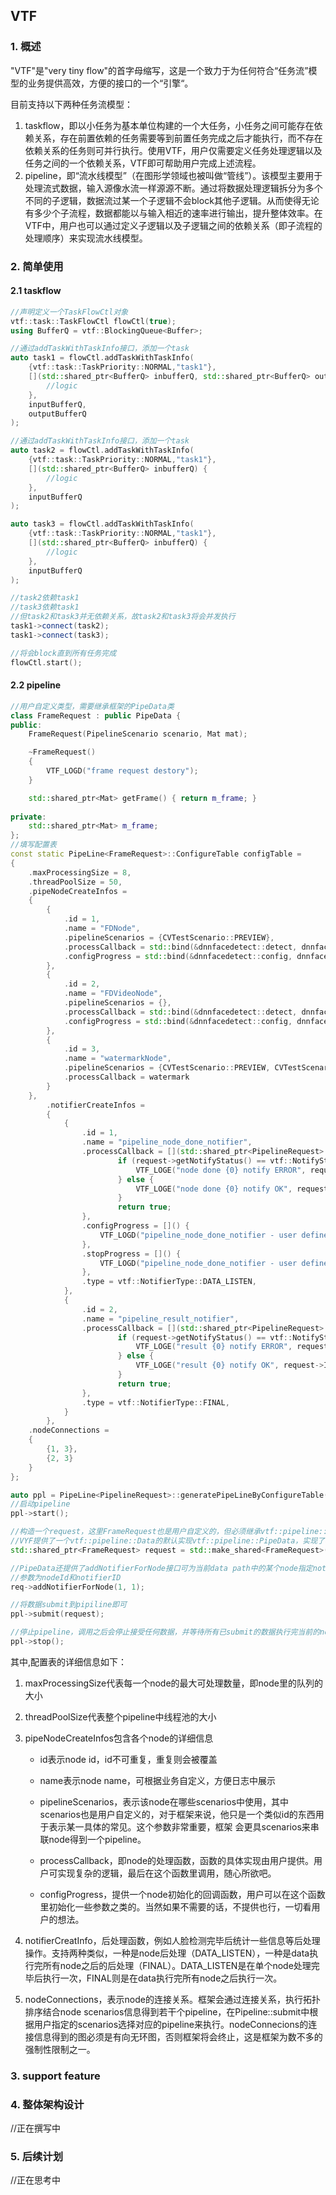 ## VTF

### 1. 概述

"VTF"是"very tiny flow"的首字母缩写，这是一个致力于为任何符合“任务流”模型的业务提供高效，方便的接口的一个“引擎“。

目前支持以下两种任务流模型：

1. taskflow，即以小任务为基本单位构建的一个大任务，小任务之间可能存在依赖关系，存在前置依赖的任务需要等到前置任务完成之后才能执行，而不存在依赖关系的任务则可并行执行。使用VTF，用户仅需要定义任务处理逻辑以及任务之间的一个依赖关系，VTF即可帮助用户完成上述流程。
2. pipeline，即“流水线模型”（在图形学领域也被叫做“管线”）。该模型主要用于处理流式数据，输入源像水流一样源源不断。通过将数据处理逻辑拆分为多个不同的子逻辑，数据流过某一个子逻辑不会block其他子逻辑。从而使得无论有多少个子流程，数据都能以与输入相近的速率进行输出，提升整体效率。在VTF中，用户也可以通过定义子逻辑以及子逻辑之间的依赖关系（即子流程的处理顺序）来实现流水线模型。

### 2. 简单使用

#### 2.1 taskflow

```c++
//声明定义一个TaskFlowCtl对象
vtf::task::TaskFlowCtl flowCtl(true);
using BufferQ = vtf::BlockingQueue<Buffer>;

//通过addTaskWithTaskInfo接口，添加一个task
auto task1 = flowCtl.addTaskWithTaskInfo(
    {vtf::task::TaskPriority::NORMAL,"task1"}, 
    [](std::shared_ptr<BufferQ> inbufferQ, std::shared_ptr<BufferQ> outBufferQ) {
		//logic
    },
    inputBufferQ,
    outputBufferQ
);

//通过addTaskWithTaskInfo接口，添加一个task
auto task2 = flowCtl.addTaskWithTaskInfo(
    {vtf::task::TaskPriority::NORMAL,"task1"}, 
    [](std::shared_ptr<BufferQ> inbufferQ) {
		//logic
    },
    inputBufferQ
);

auto task3 = flowCtl.addTaskWithTaskInfo(
    {vtf::task::TaskPriority::NORMAL,"task1"}, 
    [](std::shared_ptr<BufferQ> inbufferQ) {
		//logic
    },
    inputBufferQ
);

//task2依赖task1
//task3依赖task1
//但task2和task3并无依赖关系，故task2和task3将会并发执行
task1->connect(task2);
task1->connect(task3);

//将会block直到所有任务完成
flowCtl.start();
```

#### 2.2 pipeline

```c++
//用户自定义类型，需要继承框架的PipeData类
class FrameRequest : public PipeData {
public:
	FrameRequest(PipelineScenario scenario, Mat mat);

	~FrameRequest()
	{
		VTF_LOGD("frame request destory");
	}

	std::shared_ptr<Mat> getFrame() { return m_frame; }
	
private:
	std::shared_ptr<Mat> m_frame;
};
//填写配置表
const static PipeLine<FrameRequest>::ConfigureTable configTable = 
{
    .maxProcessingSize = 8,
    .threadPoolSize = 50,
    .pipeNodeCreateInfos = 
    {
        {
            .id = 1,
            .name = "FDNode",
            .pipelineScenarios = {CVTestScenario::PREVIEW},
            .processCallback = std::bind(&dnnfacedetect::detect, dnnfacedetect::getInstance(), std::placeholders::_1),
            .configProgress = std::bind(&dnnfacedetect::config, dnnfacedetect::getInstance())
        },
        {
            .id = 2,
            .name = "FDVideoNode",
            .pipelineScenarios = {},
            .processCallback = std::bind(&dnnfacedetect::detect, dnnfacedetect::getInstance(), std::placeholders::_1),
            .configProgress = std::bind(&dnnfacedetect::config, dnnfacedetect::getInstance())
        },
        {
            .id = 3,
            .name = "watermarkNode",
            .pipelineScenarios = {CVTestScenario::PREVIEW, CVTestScenario::VIDEO},
            .processCallback = watermark
        }
    },
        .notifierCreateInfos = 
        {
            {
                .id = 1,
                .name = "pipeline_node_done_notifier",
                .processCallback = [](std::shared_ptr<PipelineRequest> request) {
                        if (request->getNotifyStatus() == vtf::NotifyStatus::ERROR) {
                            VTF_LOGE("node done {0} notify ERROR", request->ID());
                        } else {
                            VTF_LOGE("node done {0} notify OK", request->ID());
                        }
                        return true;
                },
                .configProgress = []() {
                    VTF_LOGD("pipeline_node_done_notifier - user define config");  
                },
                .stopProgress = []() {
                    VTF_LOGD("pipeline_node_done_notifier - user define stop");
                },
                .type = vtf::NotifierType::DATA_LISTEN,
            },
            {
                .id = 2,
                .name = "pipeline_result_notifier",
                .processCallback = [](std::shared_ptr<PipelineRequest> request) {
                        if (request->getNotifyStatus() == vtf::NotifyStatus::ERROR) {
                            VTF_LOGE("result {0} notify ERROR", request->ID());
                        } else {
                            VTF_LOGE("result {0} notify OK", request->ID());
                        }
                        return true;
                },
                .type = vtf::NotifierType::FINAL,
            }
        },
    .nodeConnections = 
    {
        {1, 3},
        {2, 3}
    }
};

auto ppl = PipeLine<PipelineRequest>::generatePipeLineByConfigureTable(table);
//启动pipeline
ppl->start();

//构造一个request，这里FrameRequest也是用户自定义的，但必须继承vtf::pipeline::Data
//VYF提供了一个vtf::pipeline::Data的默认实现vtf::pipeline::PipeData，实现了构建依赖等必须的接口，用户可选择继承vtf::pipeline::Data之后加上自己的逻辑即可，也可以直接继承vtf::pipeline::Data，但必须实现vtf::pipeline::Data的接口
std::shared_ptr<FrameRequest> request = std::make_shared<FrameRequest>(curScenario, frame);

//PipeData还提供了addNotifierForNode接口可为当前data path中的某个node指定notifier
//参数为nodeId和notifierID
req->addNotifierForNode(1, 1);

//将数据submit到pipiline即可
ppl->submit(request);

//停止pipeline，调用之后会停止接受任何数据，并等待所有已submit的数据执行完当前的node，如果整个流程没有完成，则会notifi error，如果某个node block，整个程序将也会被block
ppl->stop();
```

其中,配置表的详细信息如下：

1. maxProcessingSize代表每一个node的最大可处理数量，即node里的队列的大小

2. threadPoolSize代表整个pipeline中线程池的大小

3. pipeNodeCreateInfos包含各个node的详细信息
   
   - id表示node id，id不可重复，重复则会被覆盖
   
   - name表示node name，可根据业务自定义，方便日志中展示
   
   - pipelineScenarios，表示该node在哪些scenarios中使用，其中scenarios也是用户自定义的，对于框架来说，他只是一个类似id的东西用于表示某一具体的常见。这个参数非常重要，框架 会更具scenarios来串联node得到一个pipeline。
   
   - processCallback，即node的处理函数，函数的具体实现由用户提供。用户可实现复杂的逻辑，最后在这个函数里调用，随心所欲吧。
   
   - configProgress，提供一个node初始化的回调函数，用户可以在这个函数里初始化一些参数之类的。当然如果不需要的话，不提供也行，一切看用户的想法。

4. notifierCreatInfo，后处理函数，例如人脸检测完毕后统计一些信息等后处理操作。支持两种类似，一种是node后处理（DATA_LISTEN），一种是data执行完所有node之后的后处理（FINAL）。DATA_LISTEN是在单个node处理完毕后执行一次，FINAL则是在data执行完所有node之后执行一次。

5. nodeConnections，表示node的连接关系。框架会通过连接关系，执行拓扑排序结合node scenarios信息得到若干个pipeline，在Pipeline::submit中根据用户指定的scenarios选择对应的pipeline来执行。nodeConnecions的连接信息得到的图必须是有向无环图，否则框架将会终止，这是框架为数不多的强制性限制之一。

### 3. support feature


### 4. 整体架构设计

//正在撰写中

### 5. 后续计划

//正在思考中
